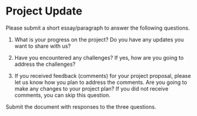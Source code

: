 # Project Update

Please submit a short essay/paragraph to answer the following questions.

1. What is your progress on the project? Do you have any updates you want to share with us?

2. Have you encountered any challenges? If yes, how are you going to address the challenges?

3. If you received feedback (comments) for your project proposal, please let us know how you plan to address the comments. Are you going to make any changes to your project plan? If you did not receive comments, you can skip this question.

Submit the document with responses to the three questions.
